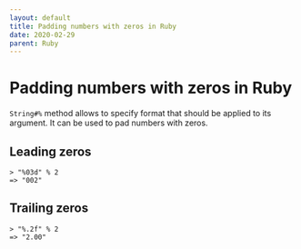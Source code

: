 ```yaml
---
layout: default
title: Padding numbers with zeros in Ruby
date: 2020-02-29
parent: Ruby
---
```


# Padding numbers with zeros in Ruby

`String#%` method allows to specify format that should be applied to its argument. It can be used to pad numbers with zeros.

## Leading zeros

```
> "%03d" % 2
=> "002"
```

## Trailing zeros

```
> "%.2f" % 2
=> "2.00"
```
